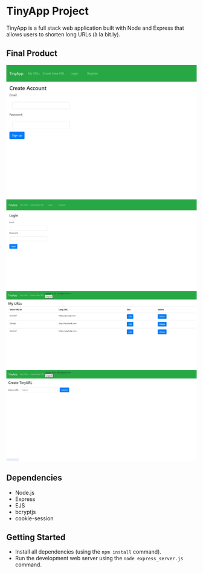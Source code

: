 # TinyApp Project

TinyApp is a full stack web application built with Node and Express that allows users to shorten long URLs (à la bit.ly).

## Final Product

!["Register Page"](https://github.com/sl-nair/tinyapp/blob/master/images/registerPage.JPG?raw=true)
!["Login Page"](https://github.com/sl-nair/tinyapp/blob/master/images/loginPage.JPG?raw=true)
!["URLs Page"](https://github.com/sl-nair/tinyapp/blob/master/images/urlsList.JPG?raw=true)
!["New URL Page"](https://github.com/sl-nair/tinyapp/blob/master/images/newTinyURL.JPG?raw=true)

## Dependencies

- Node.js
- Express
- EJS
- bcryptjs
- cookie-session

## Getting Started

- Install all dependencies (using the `npm install` command).
- Run the development web server using the `node express_server.js` command.